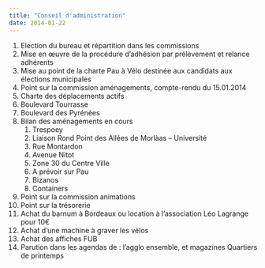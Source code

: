 ```yaml
---
title: "Conseil d'administration"
date: 2014-01-22
---
```


1. Election du bureau et répartition dans les commissions
2. Mise en œuvre de la procédure d’adhésion par prélèvement et relance adhérents
3. Mise au point de la charte Pau à Vélo destinée aux candidats aux élections municipales
4. Point sur la commission aménagements, compte-rendu du 15.01.2014
1. Charte des déplacements actifs
2. Boulevard Tourrasse
3. Boulevard des Pyrénées
4. Bilan des aménagements en cours
   1. Trespoey
   2. Liaison Rond Point des Allées de Morlàas – Université
   3. Rue Montardon
   4. Avenue Nitot
   5. Zone 30 du Centre Ville
   5. A prévoir sur Pau
   6. Bizanos
   7. Containers
5. Point sur la commission animations
6. Point sur la trésorerie 
7. Achat du barnum à Bordeaux ou location à l’association Léo Lagrange pour 10€
8. Achat d’une machine à graver les vélos
9. Achat des affiches FUB
10. Parution dans les agendas de : l’agglo ensemble, et magazines Quartiers de printemps


